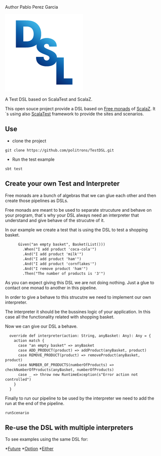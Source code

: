 Author  Pablo Perez Garcia

![My image](src/main/resources/img/dsl-icon.png)


A Test DSL based on ScalaTest and ScalaZ.

This open souce project provide a DSL based on [Free monads](http://eed3si9n.com/learning-scalaz/Free+Monad.html) of [ScalaZ](https://github.com/scalaz/scalaz).
It´s using also [ScalaTest](http://www.scalatest.org/) framework to provide the sites and scenarios.

## Use

* clone the project
```
git clone https://github.com/politrons/TestDSL.git
```
* Run the test example
```
sbt test

```

## Create your own Test and Interpreter

Free monads are a bunch of algebras that we can glue each other and then create those pipelines as DSLs.

Free monads are meant to be used to separate strucuture and behave on your program, that´s why your DSL always need
an interpreter that understand and give behave of the strucutre of it.

In our example we create a test that is using the DSL to test a shopping basket.

```
      Given("an empty basket", Basket(List()))
        .When("I add product 'coca-cola'")
        .And("I add product 'milk'")
        .And("I add product 'ham'")
        .And("I add product 'cornflakes'")
        .And("I remove product 'ham'")
        .Then("The number of products is '3'")
```

As you can expect giving this DSL we are not doing nothing. Just a glue to contact one monad to another in this pipeline.

In order to give a behave to this strucutre we need to implement our own interpreter.

The interpreter it should be the bussines logic of your application. In this case all the functionality related with shopping basket.

Now we can give our DSL a behave.

```
  override def interpreter(action: String, anyBasket: Any): Any = {
    action match {
      case "an empty basket" => anyBasket
      case ADD_PRODUCT(product) => addProduct(anyBasket, product)
      case REMOVE_PRODUCT(product) => removeProduct(anyBasket, product)
      case NUMBER_OF_PRODUCTS(numberOfProducts) => checkNumberOfProducts(anyBasket, numberOfProducts)
      case _ => throw new RuntimeException(s"Error action not controlled")
    }
  }

```

Finally to run our pipeline to be used by the interpreter we need to add the run at the end of the pipeline.

```
runScenario
```

## Re-use the DSL with multiple interpreters

To see examples using the same DSL for:

*[Future](src/test/scala-2.11/com/politrons/dsl/FutureExampleIT.scala)
*[Option](src/test/scala-2.11/com/politrons/dsl/OptionExampleIT.scala)
*[Either](src/test/scala-2.11/com/politrons/dsl/EitherExampleIT.scala)



